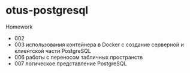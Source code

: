 # otus-postgresql
Homework
- 002   
- 003   использования контейнера в Docker c создание серверной и клиентской части PostgreSQL
- 006   работы с переносом табличных пространств 
- 007   логическое представление PostgreSQL
